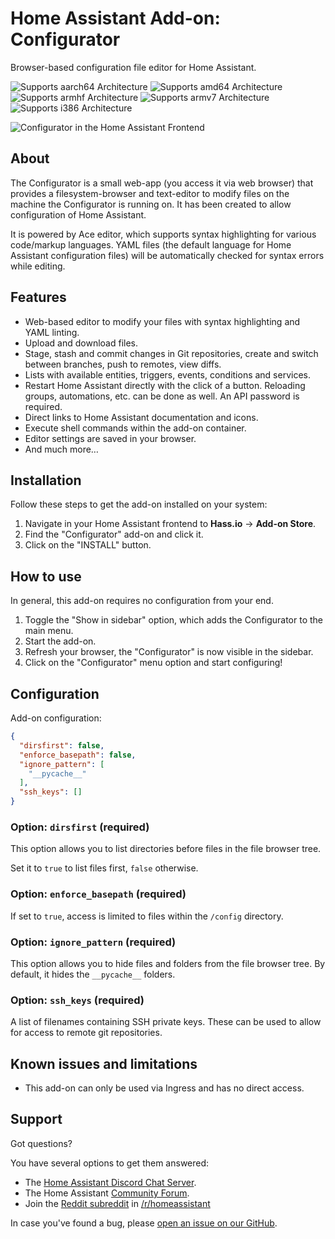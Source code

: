 # Home Assistant Add-on: Configurator

Browser-based configuration file editor for Home Assistant.

![Supports aarch64 Architecture][aarch64-shield] ![Supports amd64 Architecture][amd64-shield] ![Supports armhf Architecture][armhf-shield] ![Supports armv7 Architecture][armv7-shield] ![Supports i386 Architecture][i386-shield]

![Configurator in the Home Assistant Frontend][screenshot]

## About

The Configurator is a small web-app (you access it via web browser) that provides a
filesystem-browser and text-editor to modify files on the machine the Configurator is
running on. It has been created to allow configuration of Home Assistant.

It is powered by Ace editor, which supports syntax highlighting for various
code/markup languages. YAML files (the default language for Home Assistant
configuration files) will be automatically checked for syntax errors while editing.

## Features

- Web-based editor to modify your files with syntax highlighting and YAML linting.
- Upload and download files.
- Stage, stash and commit changes in Git repositories, create and switch between
  branches, push to remotes, view diffs.
- Lists with available entities, triggers, events, conditions and services.
- Restart Home Assistant directly with the click of a button. Reloading groups,
  automations, etc. can be done as well. An API password is required.
- Direct links to Home Assistant documentation and icons.
- Execute shell commands within the add-on container.
- Editor settings are saved in your browser.
- And much more…

## Installation

Follow these steps to get the add-on installed on your system:

1. Navigate in your Home Assistant frontend to **Hass.io** -> **Add-on Store**.
2. Find the "Configurator" add-on and click it.
3. Click on the "INSTALL" button.

## How to use

In general, this add-on requires no configuration from your end.

1. Toggle the "Show in sidebar" option, which adds the Configurator to the main menu.
2. Start the add-on.
3. Refresh your browser, the "Configurator" is now visible in the sidebar.
4. Click on the "Configurator" menu option and start configuring!

## Configuration

Add-on configuration:

```json
{
  "dirsfirst": false,
  "enforce_basepath": false,
  "ignore_pattern": [
    "__pycache__"
  ],
  "ssh_keys": []
}
```

### Option: `dirsfirst` (required)

This option allows you to list directories before files in the file browser tree.

Set it to `true` to list files first, `false` otherwise.

### Option: `enforce_basepath` (required)

If set to `true`, access is limited to files within the `/config` directory.

### Option: `ignore_pattern` (required)

This option allows you to hide files and folders from the file browser tree.
By default, it hides the `__pycache__` folders.

### Option: `ssh_keys` (required)

A list of filenames containing SSH private keys. These can be used to allow for access to remote git repositories.

## Known issues and limitations

- This add-on can only be used via Ingress and has no direct access.

## Support

Got questions?

You have several options to get them answered:

- The [Home Assistant Discord Chat Server][discord].
- The Home Assistant [Community Forum][forum].
- Join the [Reddit subreddit][reddit] in [/r/homeassistant][reddit]

In case you've found a bug, please [open an issue on our GitHub][issue].

[aarch64-shield]: https://img.shields.io/badge/aarch64-yes-green.svg
[amd64-shield]: https://img.shields.io/badge/amd64-yes-green.svg
[armhf-shield]: https://img.shields.io/badge/armhf-yes-green.svg
[armv7-shield]: https://img.shields.io/badge/armv7-yes-green.svg
[discord]: https://discord.gg/c5DvZ4e
[forum]: https://community.home-assistant.io
[i386-shield]: https://img.shields.io/badge/i386-yes-green.svg
[issue]: https://github.com/home-assistant/hassio-addons/issues
[reddit]: https://reddit.com/r/homeassistant
[repository]: https://github.com/hassio-addons/repository
[screenshot]: https://github.com/home-assistant/hassio-addons/raw/master/configurator/images/screenshot.png
